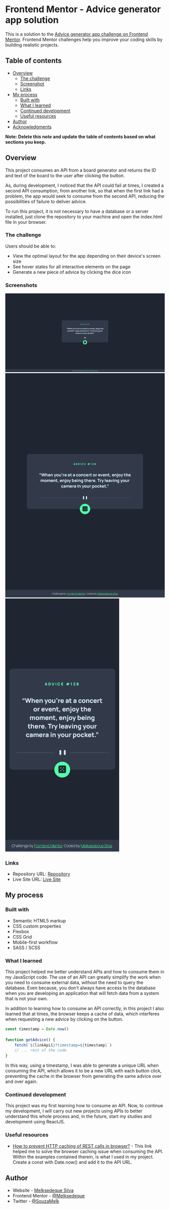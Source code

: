 # Frontend Mentor - Advice generator app solution

This is a solution to the [Advice generator app challenge on Frontend Mentor](https://www.frontendmentor.io/challenges/advice-generator-app-QdUG-13db). Frontend Mentor challenges help you improve your coding skills by building realistic projects.

## Table of contents

- [Overview](#overview)
  - [The challenge](#the-challenge)
  - [Screenshot](#screenshot)
  - [Links](#links)
- [My process](#my-process)
  - [Built with](#built-with)
  - [What I learned](#what-i-learned)
  - [Continued development](#continued-development)
  - [Useful resources](#useful-resources)
- [Author](#author)
- [Acknowledgments](#acknowledgments)

**Note: Delete this note and update the table of contents based on what sections you keep.**

## Overview

This project consumes an API from a board generator and returns the ID and text of the board to the user after clicking the button.

As, during development, I noticed that the API could fail at times, I created a second API consumption, from another link, so that when the first link had a problem, the app would seek to consume from the second API, reducing the possibilities of failure to deliver advice.

To run this project, it is not necessary to have a database or a server installed, just clone the repository to your machine and open the index.html file in your browser.

### The challenge

Users should be able to:

- View the optimal layout for the app depending on their device's screen size
- See hover states for all interactive elements on the page
- Generate a new piece of advice by clicking the dice icon

### Screenshots

![](./screenshots/desktop.png)
![](./screenshots/tablet.png)
![](./screenshots/smartphone.png)

### Links

- Repository URL: [Repository](https://github.com/Melksedeque/advice-generator-app)
- Live Site URL: [Live Site](https://melksedeque.github.io/advice-generator-app/)

## My process

### Built with

- Semantic HTML5 markup
- CSS custom properties
- Flexbox
- CSS Grid
- Mobile-first workflow
- SASS / SCSS

### What I learned

This project helped me better understand APIs and how to consume them in my JavaScript code. The use of an API can greatly simplify the work when you need to consume external data, without the need to query the database. Even because, you don't always have access to the database when you are developing an application that will fetch data from a system that is not your own.

In addition to learning how to consume an API correctly, in this project I also learned that at times, the browser keeps a cache of data, which interferes when requesting a new advice by clicking on the button.

```js
const timestamp = Date.now()

function getAdvice() {
    fetch(`${linkApi1}?timestamp=${timestamp}`)
    // ... rest of the code
}
```

In this way, using a timestamp, I was able to generate a unique URL when consuming the API, which allows it to be a new URL with each button click, preventing the cache in the browser from generating the same advice over and over again.

### Continued development

This project was my first learning how to consume an API. Now, to continue my development, I will carry out new projects using APIs to better understand this whole process and, in the future, start my studies and development using ReactJS.

### Useful resources

- [How to prevent HTTP caching of REST calls in browser?](https://stackoverflow.com/questions/64331735/how-to-prevent-http-caching-of-rest-calls-in-browser) - This link helped me to solve the browser caching issue when consuming the API. Within the examples contained therein, is what I used in my project. Create a const with Date.now() and add it to the API URL.

## Author

- Website - [Melksedeque Silva](https://github.com/Melksedeque/)
- Frontend Mentor - [@Melksedeque](https://www.frontendmentor.io/profile/Melksedeque)
- Twitter - [@SouzaMelk](https://twitter.com/SouzaMelk)